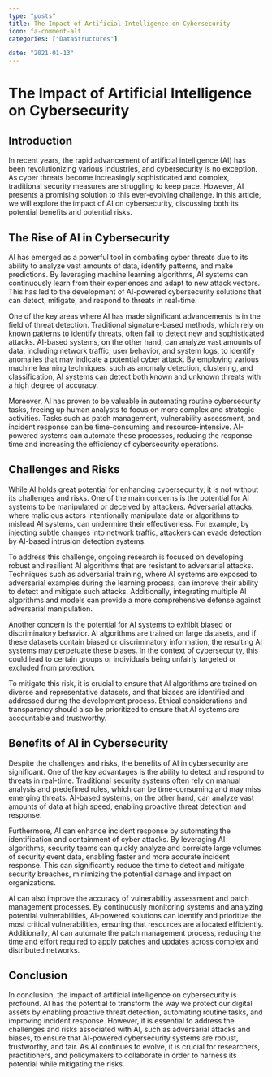 ```yaml
---
type: "posts"
title: The Impact of Artificial Intelligence on Cybersecurity
icon: fa-comment-alt
categories: ["DataStructures"]

date: "2021-01-13"
---
```




# The Impact of Artificial Intelligence on Cybersecurity

## Introduction

In recent years, the rapid advancement of artificial intelligence (AI) has been revolutionizing various industries, and cybersecurity is no exception. As cyber threats become increasingly sophisticated and complex, traditional security measures are struggling to keep pace. However, AI presents a promising solution to this ever-evolving challenge. In this article, we will explore the impact of AI on cybersecurity, discussing both its potential benefits and potential risks.

## The Rise of AI in Cybersecurity

AI has emerged as a powerful tool in combating cyber threats due to its ability to analyze vast amounts of data, identify patterns, and make predictions. By leveraging machine learning algorithms, AI systems can continuously learn from their experiences and adapt to new attack vectors. This has led to the development of AI-powered cybersecurity solutions that can detect, mitigate, and respond to threats in real-time.

One of the key areas where AI has made significant advancements is in the field of threat detection. Traditional signature-based methods, which rely on known patterns to identify threats, often fail to detect new and sophisticated attacks. AI-based systems, on the other hand, can analyze vast amounts of data, including network traffic, user behavior, and system logs, to identify anomalies that may indicate a potential cyber attack. By employing various machine learning techniques, such as anomaly detection, clustering, and classification, AI systems can detect both known and unknown threats with a high degree of accuracy.

Moreover, AI has proven to be valuable in automating routine cybersecurity tasks, freeing up human analysts to focus on more complex and strategic activities. Tasks such as patch management, vulnerability assessment, and incident response can be time-consuming and resource-intensive. AI-powered systems can automate these processes, reducing the response time and increasing the efficiency of cybersecurity operations.

## Challenges and Risks

While AI holds great potential for enhancing cybersecurity, it is not without its challenges and risks. One of the main concerns is the potential for AI systems to be manipulated or deceived by attackers. Adversarial attacks, where malicious actors intentionally manipulate data or algorithms to mislead AI systems, can undermine their effectiveness. For example, by injecting subtle changes into network traffic, attackers can evade detection by AI-based intrusion detection systems.

To address this challenge, ongoing research is focused on developing robust and resilient AI algorithms that are resistant to adversarial attacks. Techniques such as adversarial training, where AI systems are exposed to adversarial examples during the learning process, can improve their ability to detect and mitigate such attacks. Additionally, integrating multiple AI algorithms and models can provide a more comprehensive defense against adversarial manipulation.

Another concern is the potential for AI systems to exhibit biased or discriminatory behavior. AI algorithms are trained on large datasets, and if these datasets contain biased or discriminatory information, the resulting AI systems may perpetuate these biases. In the context of cybersecurity, this could lead to certain groups or individuals being unfairly targeted or excluded from protection.

To mitigate this risk, it is crucial to ensure that AI algorithms are trained on diverse and representative datasets, and that biases are identified and addressed during the development process. Ethical considerations and transparency should also be prioritized to ensure that AI systems are accountable and trustworthy.

## Benefits of AI in Cybersecurity

Despite the challenges and risks, the benefits of AI in cybersecurity are significant. One of the key advantages is the ability to detect and respond to threats in real-time. Traditional security systems often rely on manual analysis and predefined rules, which can be time-consuming and may miss emerging threats. AI-based systems, on the other hand, can analyze vast amounts of data at high speed, enabling proactive threat detection and response.

Furthermore, AI can enhance incident response by automating the identification and containment of cyber attacks. By leveraging AI algorithms, security teams can quickly analyze and correlate large volumes of security event data, enabling faster and more accurate incident response. This can significantly reduce the time to detect and mitigate security breaches, minimizing the potential damage and impact on organizations.

AI can also improve the accuracy of vulnerability assessment and patch management processes. By continuously monitoring systems and analyzing potential vulnerabilities, AI-powered solutions can identify and prioritize the most critical vulnerabilities, ensuring that resources are allocated efficiently. Additionally, AI can automate the patch management process, reducing the time and effort required to apply patches and updates across complex and distributed networks.

## Conclusion

In conclusion, the impact of artificial intelligence on cybersecurity is profound. AI has the potential to transform the way we protect our digital assets by enabling proactive threat detection, automating routine tasks, and improving incident response. However, it is essential to address the challenges and risks associated with AI, such as adversarial attacks and biases, to ensure that AI-powered cybersecurity systems are robust, trustworthy, and fair. As AI continues to evolve, it is crucial for researchers, practitioners, and policymakers to collaborate in order to harness its potential while mitigating the risks.